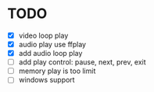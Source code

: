 # TODO

* [x] video loop play
* [x] audio play use ffplay
* [x] add audio loop play
* [ ] add play control: pause, next, prev, exit
* [ ] memory play is too limit
* [ ] windows support

